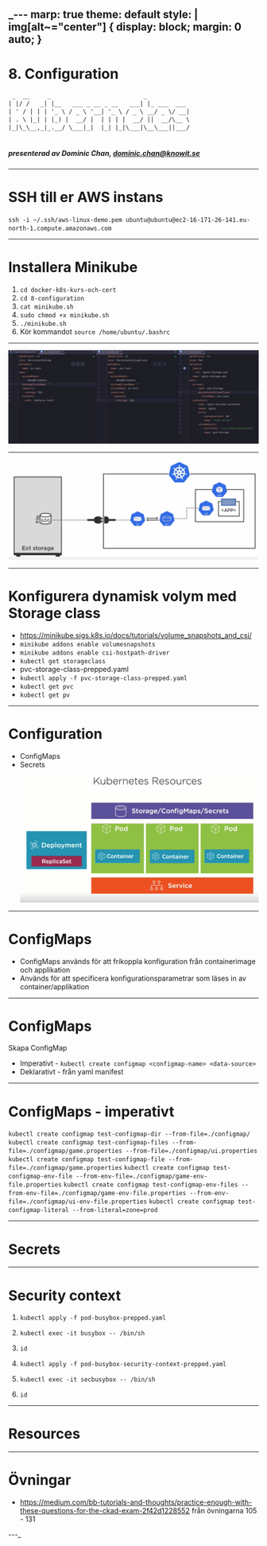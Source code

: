_---
marp: true
theme: default
style: |
  img[alt~="center"] {
    display: block;
    margin: 0 auto;
  }
---

# 8. Configuration

```
 _  __     _                          _            
| |/ /   _| |__   ___ _ __ _ __   ___| |_ ___  ___ 
| ' / | | | '_ \ / _ \ '__| '_ \ / _ \ __/ _ \/ __|
| . \ |_| | |_) |  __/ |  | | | |  __/ ||  __/\__ \
|_|\_\__,_|_.__/ \___|_|  |_| |_|\___|\__\___||___/


```

##### presenterad av Dominic Chan, dominic.chan@knowit.se

---

# SSH till er AWS instans

`ssh -i ~/.ssh/aws-linux-demo.pem ubuntu@ubuntu@ec2-16-171-26-141.eu-north-1.compute.amazonaws.com`

---

# Installera Minikube

1. `cd docker-k8s-kurs-och-cert`
2. `cd 8-configuration`
3. `cat minikube.sh`
4. `sudo chmod +x minikube.sh`
5. `./minikube.sh`
6. Kör kommandot `source /home/ubuntu/.bashrc`

---

![h:500px center](./images/yaml-compared.png)

---

![h:500px center](./images/kubernetes-persistent-volume-subsystem.png)

---

# Konfigurera dynamisk volym med Storage class

- https://minikube.sigs.k8s.io/docs/tutorials/volume_snapshots_and_csi/
- `minikube addons enable volumesnapshots`
- `minikube addons enable csi-hostpath-driver`
- `kubectl get storageclass`
- pvc-storage-class-prepped.yaml
- `kubectl apply -f pvc-storage-class-prepped.yaml`
- `kubectl get pvc`
- `kubectl get pv`

---

# Configuration

- ConfigMaps
- Secrets
  ![h:500px center](./images/deployment-diagram.png)

---

# ConfigMaps

- ConfigMaps används för att frikoppla konfiguration från containerimage och applikation
- Används för att specificera konfigurationsparametrar som läses in av container/applikation

---

# ConfigMaps

Skapa ConfigMap

- Imperativt - `kubectl create configmap <configmap-name> <data-source>`
- Deklarativt - från yaml manifest

---

# ConfigMaps - imperativt

`kubectl create configmap test-configmap-dir --from-file=./configmap/`
`kubectl create configmap test-configmap-files --from-file=./configmap/game.properties --from-file=./configmap/ui.properties`
`kubectl create configmap test-configmap-file --from-file=./configmap/game.properties`
`kubectl create configmap test-configmap-env-file --from-env-file=./configmap/game-env-file.properties`
`kubectl create configmap test-configmap-env-files --from-env-file=./configmap/game-env-file.properties --from-env-file=./configmap/ui-env-file.properties`
`kubectl create configmap test-configmap-literal --from-literal=zone=prod`

---

# Secrets

---

# Security context

1. `kubectl apply -f pod-busybox-prepped.yaml`
2. `kubectl exec -it busybox -- /bin/sh`
3. `id`

1. `kubectl apply -f pod-busybox-security-context-prepped.yaml`
2. `kubectl exec -it secbusybox -- /bin/sh`
3. `id`

---

# Resources

---

# Övningar

- https://medium.com/bb-tutorials-and-thoughts/practice-enough-with-these-questions-for-the-ckad-exam-2f42d1228552 från
  övningarna 105 - 131

---_